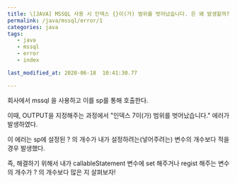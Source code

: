 ```yaml
---
title: \[JAVA] MSSQL 사용 시 인덱스 {}이(가) 범위를 벗어났습니다. 은 왜 발생할까?
permalink: /java/mssql/error/1
categories: java
tags:
   - java
   - mssql
   - error
   - index

last_modified_at: 2020-06-18  10:41:30.77 

---
```

회사에서 mssql 을 사용하고 이를 sp를 통해 호출한다.


이때, OUTPUT을 지정해주는 과정에서 "인덱스 7이(가) 범위를 벗어났습니다." 에러가 발생하였다.

이 에러는 sp에 설정된 ? 의 개수가 내가 설정하려는(넣어주려는) 변수의 개수보다 적을 경우 발생했다.

즉, 해결하기 위해서 내가 callableStatement 변수에 set 해주거나 regist 해주는 변수의 개수가 ? 의 개수보다 많은 지 살펴보자!
<!--stackedit_data:
eyJoaXN0b3J5IjpbLTE3NjUyNDY4MzddfQ==
-->